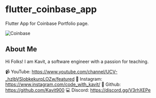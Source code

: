 # flutter_coinbase_app

Flutter App for Coinbase Portfolio page.

![Coinbase](coinbase.gif)

## About Me

Hi Folks! I am Kavit, a software engineer with a passion for teaching.

📹  YouTube: https://www.youtube.com/channel/UCV-_hzlbVSlobkekurpLOZw/featured
📸  Instagram: https://www.instagram.com/code_with_kavit/
📂  Github: https://github.com/Kavit900
💻  Discord: https://discord.gg/V3rhXEPe
